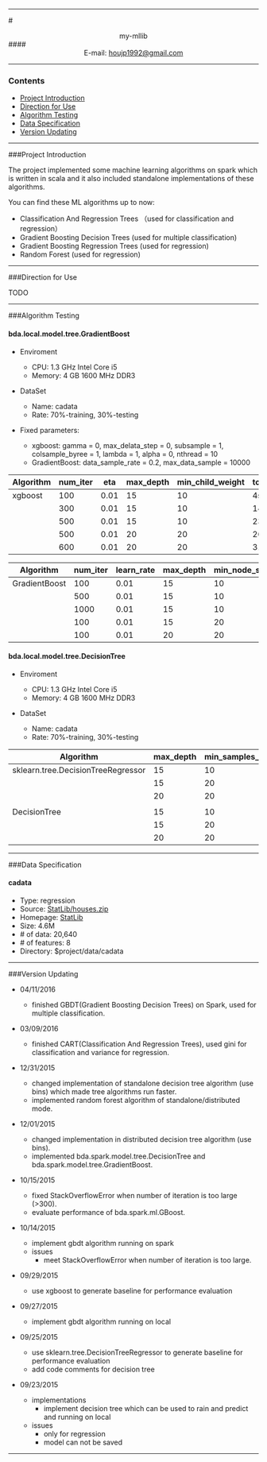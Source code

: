 ****

#<center>my-mllib</center>
####<center>E-mail: houjp1992@gmail.com</center>

****

### Contents
*	[Project Introduction](#intro)
*	[Direction for Use](#usage)
*	[Algorithm Testing](#test)
*	[Data Specification](#data)
*	[Version Updating](#version)

****

###<a name="intro">Project Introduction</a>


The project implemented some machine learning algorithms on spark which is written in scala and it also included standalone implementations of these algorithms.

You can find these ML algorithms up to now:

*	Classification And Regression Trees （used for classification and regression）
*	Gradient Boosting Decision Trees (used for multiple classification)
*	Gradient Boosting Regression Trees (used for regression)
*	Random Forest (used for regression)

****

###<a name="usage">Direction for Use</a>

TODO

****

###<a name="test">Algorithm Testing</a>

#### bda.local.model.tree.GradientBoost

* Enviroment
	* CPU: 1.3 GHz Intel Core i5
	* Memory: 4 GB 1600 MHz DDR3
	
* DataSet
	* Name: cadata
	* Rate: 70%-training, 30%-testing
	
* Fixed parameters:
	* xgboost: gamma = 0, max_delata_step = 0, subsample = 1, colsample_byree = 1, lambda = 1, alpha = 0, nthread = 10
	* GradientBoost: data_sample_rate = 0.2, max_data_sample = 10000
		
| Algorithm | num_iter | eta | max_depth | min_child_weight | total_time | train_RMSE | test_RMSE |
| ---- | ---- | ---- | ---- | ---- | ---- | ---- | ---- |
| xgboost 	| 100 | 0.01 | 15 | 10 | 4s | 97536.96 | 102027.12 |
| 			| 300 | 0.01 | 15 | 10 | 14s | 31399.54 | 49394.50 |
| 			| 500 | 0.01 | 15 | 10 | 23s | 23296.80 | 47144.61 |
| 			| 500 | 0.01 | 20 | 20 | 26s | 28251.16 | **46656.16** |
| 			| 600 | 0.01 | 20 | 20 | 31s | 27059.08 | 46704.55 |

| Algorithm | num_iter | learn_rate | max_depth | min_node_size | ave_iter_cost_time | train_RMSE | test_RMSE |
| ---- | ---- | ---- | ---- | ---- | ---- | ---- | ---- |
| GradientBoost 	| 100 | 0.01 | 15 | 10 | 857ms | 46993.31 | 60005.90 |
| 					 	| 500 | 0.01 | 15 | 10 | 761ms | 16767.86 | 47326.49 |
|						| 1000 | 0.01 | 15 | 10 | 798ms | 12343.36 | **47144.03** |
|						| 100 | 0.01 | 15 | 20 | 913ms | 36081.40 | 60252.03 |
|						| 100 | 0.01 | 20 | 20 | 1144ms | 37641.07 | 59462.60 |

#### bda.local.model.tree.DecisionTree

* Enviroment
	* CPU: 1.3 GHz Intel Core i5
	* Memory: 4 GB 1600 MHz DDR3
	
* DataSet
	* Name: cadata
	* Rate: 70%-training, 30%-testing

| Algorithm | max_depth | min_samples_leaf | cost_time | train_RMSE | test_RMSE |
| ---- | ---- | ---- | ---- | ---- | ---- |
| sklearn.tree.DecisionTreeRegressor 	| 15 | 10 | - | 45111.32 | 61751.50 |
|										| 15 | 20 | - | 50701.13 | 58233.37 |
|										| 20 | 20 | _ | 50758.53 | 59627.13 |
| | | | | | |
| DecisionTree 	| 15 | 10 | - | 32438.77 | 65735.05 |
|						| 15 | 20 | - | 39596.32 | 62751.22 |
|						| 20 | 20 | - | 37900.60 | 63104.04 |


****

###<a name="data">Data Specification</a>

#### cadata
*	Type: regression
*	Source: [StatLib/houses.zip](http://lib.stat.cmu.edu/datasets/houses.zip)
*	Homepage: [StatLib](http://lib.stat.cmu.edu/datasets/)
*	Size: 4.6M
*	\# of data: 20,640
*	\# of features: 8
*	Directory: $project/data/cadata

****

###<a name="version">Version Updating</a>

*	04/11/2016
	*	finished GBDT(Gradient Boosting Decision Trees) on Spark, used for multiple classification.

*	03/09/2016
	*	finished CART(Classification And Regression Trees), used gini for classification and variance for regression.
*	12/31/2015
	* 	changed implementation of standalone decision tree algorithm (use bins) which made tree algorithms run faster.
	*	implemented random forest algorithm of standalone/distributed mode.

*	12/01/2015
	*	changed implementation in distributed decision tree algorithm (use bins).
	*	implemented bda.spark.model.tree.DecisionTree and bda.spark.model.tree.GradientBoost.

*	10/15/2015
	*	fixed StackOverflowError when number of iteration is too large (>300).
	*	evaluate performance of bda.spark.ml.GBoost.
	
*	10/14/2015
	*	implement gbdt algorithm running on spark
	*	issues
		*	meet StackOverflowError when number of iteration is too large.
		
*	09/29/2015
	*	use xgboost to generate baseline for performance evaluation

*	09/27/2015
	* 	implement gbdt algorithm running on local

*	09/25/2015
	*	use sklearn.tree.DecisionTreeRegressor to generate baseline for performance evaluation
	*	add code comments for decision tree

*	09/23/2015
	*	implementations
		*	implement decision tree which can be used to rain and predict and running on local
	*	issues
		* 	only for regression
		*	model can not be saved	

****
